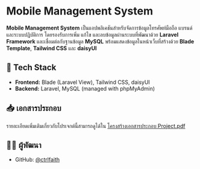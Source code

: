 # Mobile Management System

**Mobile Management System** เป็นแอปพลิเคชันสำหรับจัดการข้อมูลโทรศัพท์มือถือ แบรนด์ และระบบปฏิบัติการ โดยรองรับการเพิ่ม แก้ไข และลบข้อมูลผ่านระบบที่พัฒนาด้วย **Laravel Framework** และเชื่อมต่อกับฐานข้อมูล **MySQL** พร้อมแสดงข้อมูลในหน้าเว็บที่สร้างด้วย **Blade Template**, **Tailwind CSS** และ **daisyUI**

## 🚀 Tech Stack
- **Frontend:** Blade (Laravel View), Tailwind CSS, daisyUI
- **Backend:** Laravel, MySQL (managed with phpMyAdmin)

## 📥 เอกสารประกอบ
รายละเอียดเพิ่มเติมเกี่ยวกับโปรเจกต์นี้สามารถดูได้ใน [โครงสร้างเอกสารประกอบ Project.pdf](https://github.com/ctrlfaith/mobile_management_system/blob/main/mobile_management_system/%E0%B9%82%E0%B8%84%E0%B8%A3%E0%B8%87%E0%B8%AA%E0%B8%A3%E0%B9%89%E0%B8%B2%E0%B8%87%E0%B9%80%E0%B8%AD%E0%B8%81%E0%B8%AA%E0%B8%B2%E0%B8%A3%E0%B8%9B%E0%B8%A3%E0%B8%B0%E0%B8%81%E0%B8%AD%E0%B8%9A%20Project.pdf)

## 🙋‍♂️ ผู้พัฒนา

- GitHub: [@ctrlfaith](https://github.com/ctrlfaith)

